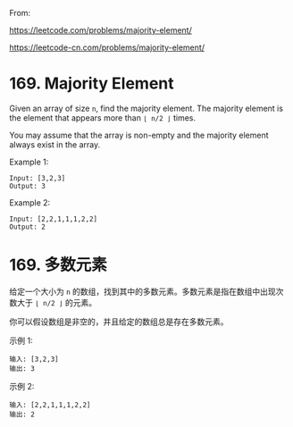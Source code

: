 From:

https://leetcode.com/problems/majority-element/

https://leetcode-cn.com/problems/majority-element/

# 169. Majority Element
Given an array of size `n`, find the majority element. The majority element is the element that appears more than `⌊ n/2 ⌋` times.

You may assume that the array is non-empty and the majority element always exist in the array.

Example 1:
```
Input: [3,2,3]
Output: 3
```
Example 2:

```
Input: [2,2,1,1,1,2,2]
Output: 2
```

# 169. 多数元素
给定一个大小为 `n` 的数组，找到其中的多数元素。多数元素是指在数组中出现次数大于 `⌊ n/2 ⌋` 的元素。

你可以假设数组是非空的，并且给定的数组总是存在多数元素。

示例 1:
```
输入: [3,2,3]
输出: 3
```
示例 2:

```
输入: [2,2,1,1,1,2,2]
输出: 2
```
